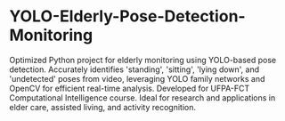 # YOLO-Elderly-Pose-Detection-Monitoring
 Optimized Python project for elderly monitoring using YOLO-based pose detection. Accurately identifies 'standing', 'sitting', 'lying down', and 'undetected' poses from video, leveraging YOLO family networks and OpenCV for efficient real-time analysis. Developed for UFPA-FCT Computational Intelligence course. Ideal for research and applications in elder care, assisted living, and activity recognition.
